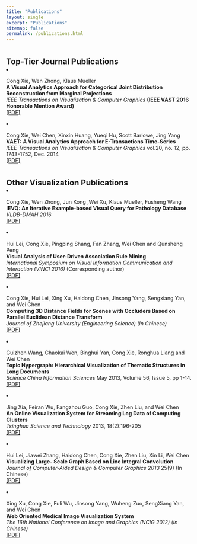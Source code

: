 ```yaml
---
title: "Publications"
layout: single
excerpt: "Publications"
sitemap: false
permalink: /publications.html
---
```



<h2 style="margin-bottom:0px;padding-top:10px;">Top-Tier Journal Publications</h2>

<!-- Item: Pont-Tuset2016a -->
<li ><p>
Cong Xie, Wen Zhong, Klaus Mueller
<br><b>A Visual Analytics Approach for Categorical Joint Distribution Reconstruction from Marginal Projections</b><br>
<i>IEEE Transactions on Visualization & Computer Graphics</i>
<b>(IEEE VAST 2016 Honorable Mention Award)</b>
<br />
<a href="http://www3.cs.stonybrook.edu/~coxie/homepage_files/vast261_latest.pdf">[PDF]</a>
</p>
</li>

<li ><p>
Cong Xie, Wei Chen, Xinxin Huang, Yueqi Hu, Scott Barlowe, Jing Yang
<br><b>VAET: A Visual Analytics Approach for E-Transactions Time-Series</b><br>
<i>IEEE Transactions on Visualization & Computer Graphics</i>
vol.20, no. 12, pp. 1743-1752, Dec. 2014
<br />
<a href="http://www3.cs.stonybrook.edu/~coxie/homepage_files/paper247.pdf">[PDF]</a>
</p>
</li>

<h2 style="margin-bottom:0px;padding-top:10px;">Other Visualization Publications</h2>

<li ><p>

Cong Xie, Wen Zhong, Jun Kong ,Wei Xu, Klaus Mueller, Fusheng Wang
<br><b>IEVQ: An Iterative Example-based Visual Query for Pathology Database</b><br>
<i>VLDB-DMAH 2016</i>
<br />
<a href="http://www3.cs.stonybrook.edu/~coxie/homepage_files/dmah10.pdf">[PDF]</a>
</p>
</li>

<li ><p>
Hui Lei, Cong Xie, Pingping Shang, Fan Zhang, Wei Chen and Qunsheng Peng
<br><b>Visual Analysis of User-Driven Association Rule Mining</b><br>
<i>International Symposium on Visual Information Communication and Interaction (VINCI 2016)</i>
(Corresponding author)
<br />
<a href="http://www3.cs.stonybrook.edu/~coxie/homepage_files/Association.pdf">[PDF]</a>
</p>
</li>

<li ><p>
Cong Xie, Hui Lei, Xing Xu, Haidong Chen, Jinsong Yang, Sengxiang Yan, and Wei Chen
<br><b>Computing 3D Distance Fields for Scenes with Occluders Based on Parallel Euclidean Distance Transform</b><br>
<i>Journal of Zhejiang University (Engineering Science) (In Chinese)</i>
<br />
<a href="">[PDF]</a>
</p>
</li>

<li ><p>
Guizhen Wang, Chaokai Wen, Binghui Yan, Cong Xie, Ronghua Liang and Wei Chen
<br><b>Topic Hypergraph: Hierarchical Visualization of Thematic Structures in Long Documents</b><br>
<i>Science China Information Sciences</i>
May 2013, Volume 56, Issue 5, pp 1-14.<br />
<a href="">[PDF]</a>
</p>
</li>

<li ><p>
Jing Xia, Feiran Wu, Fangzhou Guo, Cong Xie, Zhen Liu, and Wei Chen
<br><b>An Online Visualization System for Streaming Log Data of Computing Clusters</b><br>
<i>Tsinghua Science and Technology</i>
2013, 18(2):196-205<br />
<a href="">[PDF]</a>
</p>
</li>

<li ><p>
Hui Lei, Jiawei Zhang, Haidong Chen, Cong Xie, Zhen Liu, Xin Li, Wei Chen
<br><b>Visualizing Large- Scale Graph Based on Line Integral Convolution</b><br>
<i>Journal of Computer-Aided Design & Computer Graphics 2013</i>
25(9) (In Chinese)<br />
<a href="">[PDF]</a>
</p>

<li ><p>
Xing Xu, Cong Xie, Fuli Wu, Jinsong Yang, Wuheng Zuo, SengXiang Yan, and Wei Chen
<br><b>Web Oriented Medical Image Visualization System</b><br>
<i>The 16th National Conference on Image and Graphics (NCIG 2012) (In Chinese)</i>
<br />
<a href="">[PDF]</a>
</p>
</li>
</li>
